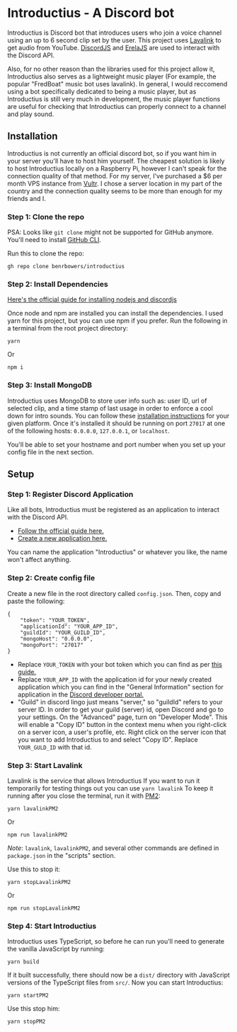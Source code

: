 # Introductius - A Discord bot

Introductius is Discord bot that introduces users who join a voice channel using an up to 6 second clip set by the user. This project uses [Lavalink](https://github.com/freyacodes/Lavalink) to get audio from YouTube. [DiscordJS](https://discord.js.org/#/) and [ErelaJS](https://erelajs-docs.netlify.app/) are used to interact with the Discord API.

Also, for no other reason than the libraries used for this project allow it, Introductius also serves as a lightweight music player (For example, the popular "FredBoat" music bot uses lavalink). In general, I would reccomend using a bot specifically dedicated to being a music player, but as Introductius is still very much in development, the music player functions are useful for checking that Introductius can properly connect to a channel and play sound.

## Installation
Introductius is not currently an official discord bot, so if you want him in your server you'll have to host him yourself. The cheapest solution is likely to host Introductius locally on a Raspberry Pi, however I can't speak for the connection quality of that method. For my server, I've purchased a $6 per month VPS instance from [Vultr](https://www.vultr.com/). I chose a server location in my part of the country and the connection quality seems to be more than enough for my friends and I.

### Step 1: Clone the repo
PSA: Looks like `git clone` might not be supported for GitHub anymore. You'll need to install [GitHub CLI](https://cli.github.com/).

Run this to clone the repo:
```
gh repo clone benrbowers/introductius
```
### Step 2: Install Dependencies
[Here's the official guide for installing nodejs and discordjs](https://discordjs.guide/preparations/)

Once node and npm are installed you can install the dependencies. I used yarn for this project, but you can use npm if you prefer. Run the following in a terminal from the root project directory:

```
yarn
```
Or
```
npm i
```
### Step 3: Install MongoDB
Introductius uses MongoDB to store user info such as: user ID, url of selected clip, and a time stamp of last usage in order to enforce a cool down for intro sounds. You can follow these [installation instructions](https://www.mongodb.com/docs/manual/administration/install-community/) for your given platform. Once it's installed it should be running on port `27017` at one of the following hosts: `0.0.0.0`, `127.0.0.1`, or `localhost`.

You'll be able to set your hostname and port number when you set up your config file in the next section.

## Setup
### Step 1: Register Discord Application
Like all bots, Introductius must be registered as an application to interact with the Discord API.

- [Follow the official guide here.](https://discordjs.guide/preparations/setting-up-a-bot-application.html)
- [Create a new application here.](https://discord.com/developers/applications)

You can name the application "Introductius" or whatever you like, the name won't affect anything.
### Step 2: Create config file
Create a new file in the root directory called `config.json`. Then, copy and paste the following:
```
{
	"token": "YOUR_TOKEN",
	"applicationId": "YOUR_APP_ID",
	"guildId": "YOUR_GUILD_ID",
	"mongoHost": "0.0.0.0",
	"mongoPort": "27017"
}
```
- Replace `YOUR_TOKEN` with your bot token which you can find as per [this guide.](https://discordjs.guide/preparations/setting-up-a-bot-application.html#your-token)
- Replace `YOUR_APP_ID` with the application id for your newly created application which you can find in the "General Information" section for application in the [Discord developer portal.](https://discord.com/developers/applications)
- "Guild" in discord lingo just means "server," so "guildId" refers to your server ID. In order to get your guild (server) id, open Discord and go to your settings. On the "Advanced" page, turn on "Developer Mode". This will enable a "Copy ID" button in the context menu when you right-click on a server icon, a user's profile, etc. Right click on the server icon that you want to add Introductius to and select "Copy ID". Replace `YOUR_GULD_ID` with that id.

### Step 3: Start Lavalink
Lavalink is the service that allows Introductius
If you want to run it temporarily for testing things out you can use `yarn lavalink`
To keep it running after you close the terminal, run it with [PM2](https://www.npmjs.com/package/pm2):
```
yarn lavalinkPM2
```
Or
```
npm run lavalinkPM2
```
*Note*: `lavalink`, `lavalinkPM2`, and several other commands are defined in `package.json` in the "scripts" section.

Use this to stop it:
```
yarn stopLavalinkPM2
```
Or
```
npm run stopLavalinkPM2
```
### Step 4: Start Introductius
Introductius uses TypeScript, so before he can run you'll need to generate the vanilla JavaScript by running:
```
yarn build
```
If it built successfully, there should now be a `dist/` directory with JavaScript versions of the TypeScript files from `src/`.
Now you can start Introductius:
```
yarn startPM2
```

Use this stop him:
```
yarn stopPM2
```

